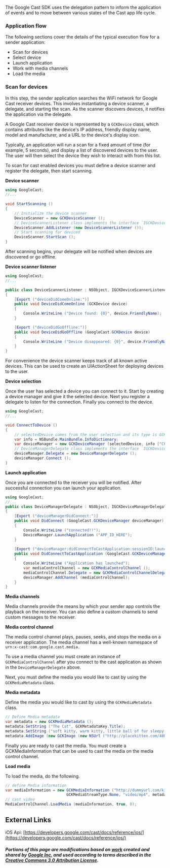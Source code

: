 The Google Cast SDK uses the delegation pattern to inform the application of events and to move between various states of the Cast app life cycle.

### Application flow

The following sections cover the details of the typical execution flow for a sender application:

* Scan for devices
* Select device
* Launch application
* Work with media channels
* Load the media

### Scan for devices

In this step, the sender application searches the WiFi network for Google Cast receiver devices. This involves instantiating a device scanner, a delegate, and starting the scan. As the scanner discovers devices, it notifies the application via the delegate.

A Google Cast receiver device is represented by a `GCKDevice` class, which contains attributes like the device's IP address, friendly display name, model and manufacturer, and a URL to the device's display icon.

Typically, an application will run a scan for a fixed amount of time (for example, 5 seconds), and display a list of discovered devices to the user. The user will then select the device they wish to interact with from this list.

To scan for cast enabled devices you must define a device scanner and register the delegate, then start scanning.

**Device scanner**

```csharp
using GoogleCast;
//...
	
void StartScanning ()
{
	// Initialize the device scanner
	DeviceScanner = new GCKDeviceScanner ();
	// DeviceScannerListener class implements the interface `IGCKDeviceScannerListener`
	DeviceScanner.AddListener (new DeviceScannerListener ());
	// Start scanning for deviced
	DeviceScanner.StartScan ();
}
```


After scanning begins, your delegate will be notified when devices are discovered or go offline.

**Device scanner listener**


```csharp
using GoogleCast;
//...

public class DeviceScannerListener : NSObject, IGCKDeviceScannerListener
{
	[Export ("deviceDidComeOnline:")]
	public void DeviceDidComeOnline (GCKDevice device)
	{
		Console.WriteLine ("Device found: {0}", device.FriendlyName);
	}

	[Export ("deviceDidGoOffline:")]
	public void DeviceDidGoOffline (GoogleCast.GCKDevice device)
	{
		Console.WriteLine ("Device disappeared: {0}", device.FriendlyName);
	}
}
```

For convenience the device scanner keeps track of all known active devices. This can be used to create an UIActionSheet for deploying devices to the user.

**Device selection**

Once the user has selected a device you can connect to it. Start by creating a device manager and give it the selected device. Next you register a delegate to listen for the connection. Finally you connect to the device.

```csharp
using GoogleCast;
//...

void ConnectToDevice () 
{
	// selectedDevice comes from the user selection and its type is GCKDevice
	var info = NSBundle.MainBundle.InfoDictionary;
	var deviceManager = new GCKDeviceManager (selectedDevice, info ["CFBundleIdentifier"].ToString ());
	// DeviceManagerDelegate class implements the interface `IGCKDeviceManagerDelegate`
	deviceManager.Delegate = new DeviceManagerDelegate ();
	deviceManager.Connect ();
}
```

**Launch application**

Once you are connected to the receiver you will be notified. After successful connection you can launch your application.

```csharp
using GoogleCast;
//...
public class DeviceManagerDelegate : NSObject, IGCKDeviceManagerDelegate
{
	[Export ("deviceManagerDidConnect:")]
	public void DidConnect (GoogleCast.GCKDeviceManager deviceManager)
	{
		Console.WriteLine ("connected!!");
		DeviceManager.LaunchApplication ("APP_ID_HERE");
	}
		
	[Export ("deviceManager:didConnectToCastApplication:sessionID:launchedApplication:")]
	public void DidConnectToCastApplication (GoogleCast.GCKDeviceManager deviceManager, GoogleCast.GCKApplicationMetadata applicationMetadata, string sessionId, bool launchedApplication)
	{
		Console.WriteLine ("Application has launched");
		var mediaControlChannel = new GCKMediaControlChannel ();
		mediaControlChannel.Delegate = new GCKMediaControlChannelDelegate ();
		deviceManager.AddChannel (mediaControlChannel);
	}
}
```

**Media channels**

Media channels provide the means by which your sender app controls the playback on the receiver. You can also define a custom channels to send custom messages to the receiver.

**Media control channel**

The media control channel plays, pauses, seeks, and stops the media on a receiver application. The media channel has a well-known namespace of `urn:x-cast:com.google.cast.media.`

To use a media channel you must create an instance of `GCKMediaControlChannel` after you connect to the cast application as shown in the `DeviceManagerDelegate` above.

Next, you must define the media you would like to cast by using the `GCKMediaMetadata` class. 

**Media metadata**

Define the media you would like to cast by using the `GCKMediaMetadata` class.

```csharp
// Define Media metadata
var metadata = new GCKMediaMetadata ();
metadata.SetString ("The Cat", GCKMetadataKey.Title);
metadata.SetString ("soft kitty, warm kitty, little ball of fur sleepy kitty, happy kitty, purr, purr, purr.", GCKMetadataKey.Subtitle);
metadata.AddImage (new GCKImage (new NSUrl ("http://placekitten.com/480/360"), 480, 360));
```

Finally you are ready to cast the media. You must create a GCKMediaInformation that can be used to cast the media on the media control channel.

**Load media**

To load the media, do the following.

```csharp
// define Media information
var mediaInformation = new GCKMediaInformation ("http://dummyurl.com/kitten.mp4",
	                       GCKMediaStreamType.None, "video/mp4", metadata, 0, null);
// cast video
MediaControlChannel.LoadMedia (mediaInformation, true, 0);
```

## External Links

iOS Api: [https://developers.google.com/cast/docs/reference/ios/](https://developers.google.com/cast/docs/reference/ios/)

##### Portions of this page are modifications based on [work](https://developers.google.com/cast/docs/ios_sender) created and shared by [Google Inc.](http://google.com) and used according to terms described in the [Creative Commons 3.0 Attribution License](http://creativecommons.org/licenses/by/3.0/).
	